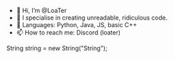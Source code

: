 - 👋 Hi, I’m @LoaTer
- 👀 I specialise in creating unreadable, ridiculous code.
- 🌱 Languages: Python, Java, JS, basic C++
- 📫 How to reach me: Discord (loater)

String string = new String("String");
<!---
FALoater/FALoater is a ✨ special ✨ repository because its `README.md` (this file) appears on your GitHub profile.
You can click the Preview link to take a look at your changes.
--->
